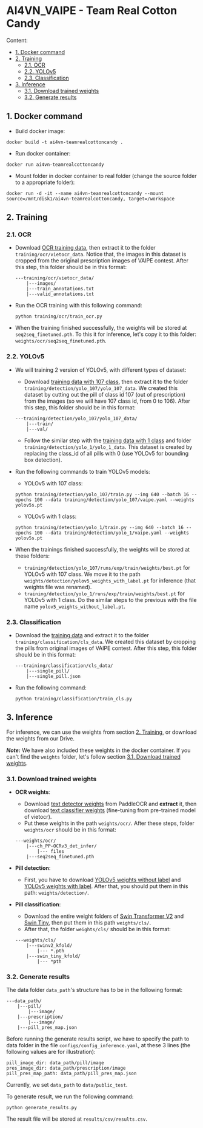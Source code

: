 # AI4VN_VAIPE - Team Real Cotton Candy

Content:
- <a href="#docker">1. Docker command</a>
- <a href="#training">2. Training</a>
    - <a href="#ocr_train">2.1. OCR</a>
    - <a href="#yolov5_train">2.2. YOLOv5</a>
    - <a href="#cls_train">2.3. Classification</a>
- <a href="#inference">3. Inference</a>
    - <a href="#trained weights">3.1. Download trained weights</a>
    - <a href="#result">3.2. Generate results</a>

## 1. Docker command
<span id="docker"></span>

- Build docker image:
```
docker build -t ai4vn-teamrealcottoncandy .
```

- Run docker container:
```
docker run ai4vn-teamrealcottoncandy
```

- Mount folder in docker container to real folder (change the source folder to a appropriate folder):
```
docker run -d -it --name ai4vn-teamrealcottoncandy --mount source=/mnt/disk1/ai4vn-teamrealcottoncandy, target=/workspace
```

## 2. Training
<span id="training"></span>

### 2.1. OCR
<span id="ocr_train"></span>

- Download [OCR training data](https://drive.google.com/uc?id=1TQF7RIvhM6VljmDgFnGmnfALls-NlsOY&export=download), then extract it to the folder `training/ocr/vietocr_data`. Notice that, the images in this dataset is cropped from the original prescription images of VAIPE contest. After this step, this folder should be in this format:
    ```
    ---training/ocr/vietocr_data/
        |---images/
        |---train_annotations.txt
        |---valid_annotations.txt
    ```

- Run the OCR training with this following command:
    ```
    python training/ocr/train_ocr.py
    ```

- When the training finished successfully, the weights will be stored at `seq2seq_finetuned.pth`. To this it for inference, let's copy it to this folder: `weights/ocr/seq2seq_finetuned.pth`.

### 2.2. YOLOv5
<span id="yolov5_train"></span>

- We will training 2 version of YOLOv5, with different types of dataset:
    - Download [training data with 107 class](https://drive.google.com/uc?id=1frC6SLsAh6eQ5TW6R_OpXTTBc72RoNq_&export=download), then extract it to the folder `training/detection/yolo_107/yolo_107_data`. We created this dataset by cutting out the pill of class id 107 (out of prescription) from the images (so we will have 107 class id, from 0 to 106). After this step, this folder should be in this format:
    ```
    ---training/detection/yolo_107/yolo_107_data/
        |---train/
        |---val/
    ```
    - Follow the similar step with the [training data with 1 class](https://drive.google.com/uc?id=1Qs-4YWKkzlsNtiJvlIgh0lvpXZXcHlyz&export=download) and folder `training/detection/yolo_1/yolo_1_data`. This dataset is created by replacing the class_id of all pills with 0 (use YOLOv5 for bounding box detection).

- Run the following commands to train YOLOv5 models:

    - YOLOv5 with 107 class:
    ```
    python training/detection/yolo_107/train.py --img 640 --batch 16 --epochs 100 --data training/detection/yolo_107/vaipe.yaml --weights yolov5s.pt
    ```

    - YOLOv5 with 1 class:
    ```
    python training/detection/yolo_1/train.py --img 640 --batch 16 --epochs 100 --data training/detection/yolo_1/vaipe.yaml --weights yolov5s.pt
    ```

- When the trainings finished successfully, the weights will be stored at these folders:
    - `training/detection/yolo_107/runs/exp/train/weights/best.pt` for YOLOv5 with 107 class. We move it to the path `weights/detection/yolov5_weights_with_label.pt` for inference (that weights file was renamed).
    - `training/detection/yolo_1/runs/exp/train/weights/best.pt` for YOLOv5 with 1 class. Do the similar steps to the previous with the file name `yolov5_weights_without_label.pt`.

### 2.3. Classification
<span id="cls_train"></span>

- Download the [training data](https://drive.google.com/uc?id=1Lvr8AOnqMfAP9bdWTLbiirtIFEQPxu1M&export=download) and extract it to the folder `training/classification/cls_data`. We created this dataset by cropping the pills from original images of VAIPE contest. After this step, this folder should be in this format:

    ```
    ---training/classification/cls_data/
        |---single_pill/
        |---single_pill.json
    ```

- Run the following command:
    ```
    python training/classification/train_cls.py
    ```
## 3. Inference
<span id="inference"></span>

For inference, we can use the weights from section <a href="#training">2. Training</a>, or download the weights from our Drive.

***Note:*** We have also included these weights in the docker container. If you can't find the `weights` folder, let's follow section <a href="#trained weights">3.1. Download trained weights</a>.

### 3.1. Download trained weights
<span id="trained weights"></span>

- **OCR weights**:
    - Download <a href="https://paddleocr.bj.bcebos.com/PP-OCRv3/chinese/ch_PP-OCRv3_det_infer.tar">text detector weights</a> from PaddleOCR and **extract** it, then download <a href="https://drive.google.com/uc?id=1O5DkqiM3lE50sjzVz5_NuguILaS4BUER">text classifier weights</a> (fine-tuning from pre-trained model of vietocr).
    - Put these weights in the path `weights/ocr/`. After these steps, folder `weights/ocr` should be in this format:
    ```
    ---weights/ocr/
        |---ch_PP-OCRv3_det_infer/
            |--- files
        |---seq2seq_finetuned.pth
    ```  

- **Pill detection**:
    - First, you have to download [YOLOv5 weights without label](https://drive.google.com/file/d/1JzCyoExM7PB-wU9eNLENokkABDJRe76F/view?usp=sharing) and [YOLOv5 weights with label](https://drive.google.com/file/d/1BaQ_fBSYFyB0u9bm3HEq-3mC4G7cY_fG/view?usp=sharing). After that, you should put them in this path: `weights/detection/`.

- **Pill classification**:
    <!-- - `Swin Transformer V2` can be found at [Google drive](https://drive.google.com/drive/folders/1x7TsyX7xj_wRFAwEzgJ8omGGS9MuWNnZ?usp=sharing).  
    Download and move to `weights/cls/`. After that, we have the path `weights/cls/swinv2_kfold`.
    - `Swin Tiny` can be found at [Google drive](https://drive.google.com/drive/folders/1ZPixqk1kqinfLFxT45RA2A3rDekjUxN0?usp=sharing).  
    Download and move to `weights/cls/`. After that, we have the path `weights/cls/swin_tiny_kfold`. -->
    - Download the entire weight folders of [Swin Transformer V2](https://drive.google.com/drive/folders/16M99KvYmC66fQty3PvtXDAdmm9W61DSO?usp=sharing) and [Swin Tiny](https://drive.google.com/drive/folders/1eWLflWQ5LISuU-d7XEqbwS-oYfhwJB5a?usp=sharing), then put them in this path `weights/cls/`.
    - After that, the folder `weights/cls/` should be in this format:
    ```
    ---weights/cls/
        |---swinv2_kfold/
            |--- *.pth
        |---swin_tiny_kfold/
            |--- *pth
    ```

### 3.2. Generate results
<span id="result"></span>

The data folder `data_path`'s structure has to be in the following format:

```
---data_path/
    |---pill/
        |---image/
    |---prescription/
        |---image/
    |---pill_pres_map.json
```

Before running the generate results script, we have to specify the path to data folder in the file `configs/config_inference.yaml`, at these 3 lines (the following values are for illustration):
```
pill_image_dir: data_path/pill/image
pres_image_dir: data_path/prescription/image
pill_pres_map_path: data_path/pill_pres_map.json
```

Currently, we set `data_path` to `data/public_test`.    

To generate result, we run the following command:
```
python generate_results.py
```

The result file will be stored at `results/csv/results.csv`.
